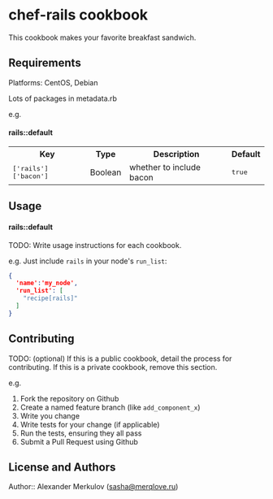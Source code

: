 chef-rails cookbook
===================

This cookbook makes your favorite breakfast sandwich.

Requirements
------------

Platforms: CentOS, Debian

Lots of packages in metadata.rb

e.g.
#### rails::default
<table>
  <tr>
    <th>Key</th>
    <th>Type</th>
    <th>Description</th>
    <th>Default</th>
  </tr>
  <tr>
    <td><tt>['rails']['bacon']</tt></td>
    <td>Boolean</td>
    <td>whether to include bacon</td>
    <td><tt>true</tt></td>
  </tr>
</table>

Usage
-----
#### rails::default
TODO: Write usage instructions for each cookbook.

e.g.
Just include `rails` in your node's `run_list`:

```json
{
  'name':'my_node',
  'run_list': [
    "recipe[rails]"
  ]
}
```

Contributing
------------
TODO: (optional) If this is a public cookbook, detail the process for contributing. If this is a private cookbook, remove this section.

e.g.

1. Fork the repository on Github
2. Create a named feature branch (like `add_component_x`)
3. Write you change
4. Write tests for your change (if applicable)
5. Run the tests, ensuring they all pass
6. Submit a Pull Request using Github

License and Authors
-------------------
Author:: Alexander Merkulov (<sasha@merqlove.ru>)
